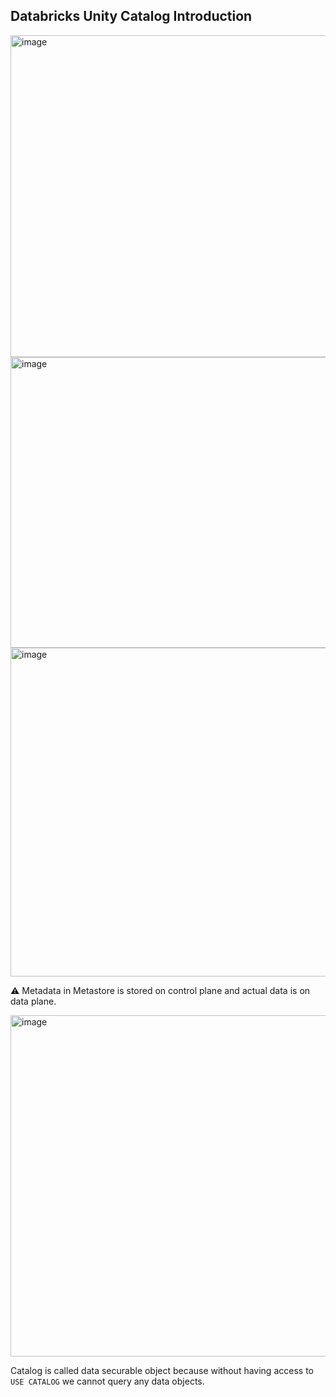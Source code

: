 ## Databricks Unity Catalog Introduction

<img width="845" height="515" alt="image" src="https://github.com/user-attachments/assets/ddbab59d-b3f3-49bf-b72c-d277d5ca84d2" />

<img width="818" height="465" alt="image" src="https://github.com/user-attachments/assets/bc375d92-7ffe-45c8-967e-0df24a5a25bd" />

<img width="826" height="526" alt="image" src="https://github.com/user-attachments/assets/3b71c83d-dfd3-476a-a366-1f90f6d993de" />

⚠️ Metadata in Metastore is stored on control plane and actual data is on data plane.

<img width="884" height="546" alt="image" src="https://github.com/user-attachments/assets/2ac5bf99-51a6-4a9f-abb3-56c3e035e7fd" />

Catalog is called data securable object because without having access to ```USE CATALOG``` we cannot query any data objects.

